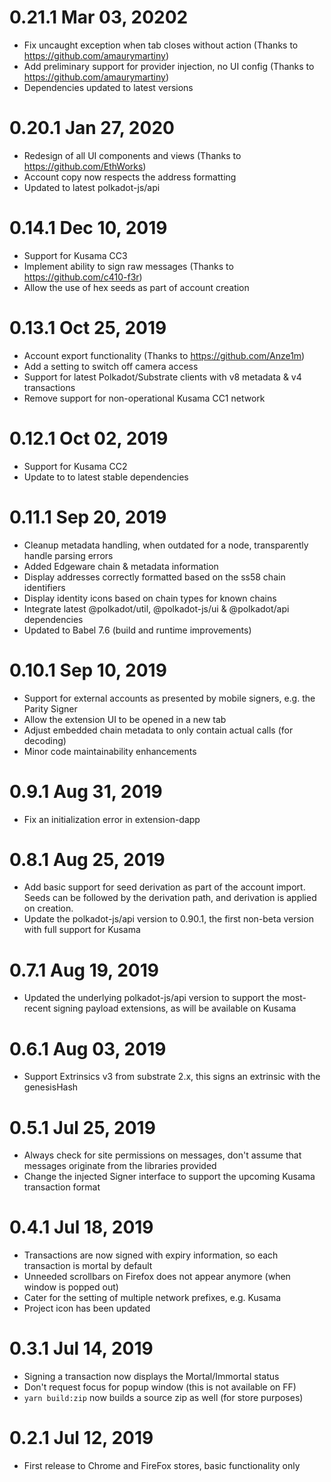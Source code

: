 # 0.21.1 Mar 03, 20202

- Fix uncaught exception when tab closes without action (Thanks to https://github.com/amaurymartiny)
- Add preliminary support for provider injection, no UI config (Thanks to https://github.com/amaurymartiny)
- Dependencies updated to latest versions

# 0.20.1 Jan 27, 2020

- Redesign of all UI components and views (Thanks to https://github.com/EthWorks)
- Account copy now respects the address formatting
- Updated to latest polkadot-js/api

# 0.14.1 Dec 10, 2019

- Support for Kusama CC3
- Implement ability to sign raw messages (Thanks to https://github.com/c410-f3r)
- Allow the use of hex seeds as part of account creation

# 0.13.1 Oct 25, 2019

- Account export functionality (Thanks to https://github.com/Anze1m)
- Add a setting to switch off camera access
- Support for latest Polkadot/Substrate clients with v8 metadata & v4 transactions
- Remove support for non-operational Kusama CC1 network

# 0.12.1 Oct 02, 2019

- Support for Kusama CC2
- Update to to latest stable dependencies

# 0.11.1 Sep 20, 2019

- Cleanup metadata handling, when outdated for a node, transparently handle parsing errors
- Added Edgeware chain & metadata information
- Display addresses correctly formatted based on the ss58 chain identifiers
- Display identity icons based on chain types for known chains
- Integrate latest @polkadot/util, @polkadot-js/ui & @polkadot/api dependencies
- Updated to Babel 7.6 (build and runtime improvements)

# 0.10.1 Sep 10, 2019

- Support for external accounts as presented by mobile signers, e.g. the Parity Signer
- Allow the extension UI to be opened in a new tab
- Adjust embedded chain metadata to only contain actual calls (for decoding)
- Minor code maintainability enhancements

# 0.9.1 Aug 31, 2019

- Fix an initialization error in extension-dapp

# 0.8.1 Aug 25, 2019

- Add basic support for seed derivation as part of the account import. Seeds can be followed by the derivation path, and derivation is applied on creation.
- Update the polkadot-js/api version to 0.90.1, the first non-beta version with full support for Kusama

# 0.7.1 Aug 19, 2019

- Updated the underlying polkadot-js/api version to support the most-recent signing payload extensions, as will be available on Kusama

# 0.6.1 Aug 03, 2019

- Support Extrinsics v3 from substrate 2.x, this signs an extrinsic with the genesisHash

# 0.5.1 Jul 25, 2019

- Always check for site permissions on messages, don't assume that messages originate from the libraries provided
- Change the injected Signer interface to support the upcoming Kusama transaction format

# 0.4.1 Jul 18, 2019

- Transactions are now signed with expiry information, so each transaction is mortal by default
- Unneeded scrollbars on Firefox does not appear anymore (when window is popped out)
- Cater for the setting of multiple network prefixes, e.g. Kusama
- Project icon has been updated

# 0.3.1 Jul 14, 2019

- Signing a transaction now displays the Mortal/Immortal status
- Don't request focus for popup window (this is not available on FF)
- `yarn build:zip` now builds a source zip as well (for store purposes)

# 0.2.1 Jul 12, 2019

- First release to Chrome and FireFox stores, basic functionality only
